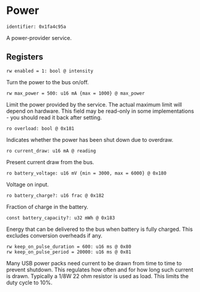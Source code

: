 # Power

    identifier: 0x1fa4c95a

A power-provider service.

## Registers

    rw enabled = 1: bool @ intensity

Turn the power to the bus on/off.

    rw max_power = 500: u16 mA {max = 1000} @ max_power

Limit the power provided by the service. The actual maximum limit will depend on hardware.
This field may be read-only in some implementations - you should read it back after setting.

    ro overload: bool @ 0x181

Indicates whether the power has been shut down due to overdraw.

    ro current_draw: u16 mA @ reading

Present current draw from the bus.

    ro battery_voltage: u16 mV {min = 3000, max = 6000} @ 0x180

Voltage on input.

    ro battery_charge?: u16 frac @ 0x182

Fraction of charge in the battery.

    const battery_capacity?: u32 mWh @ 0x183

Energy that can be delivered to the bus when battery is fully charged.
This excludes conversion overheads if any.

    rw keep_on_pulse_duration = 600: u16 ms @ 0x80
    rw keep_on_pulse_period = 20000: u16 ms @ 0x81

Many USB power packs need current to be drawn from time to time to prevent shutdown.
This regulates how often and for how long such current is drawn.
Typically a 1/8W 22 ohm resistor is used as load. This limits the duty cycle to 10%.
